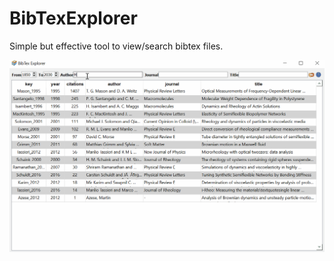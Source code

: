 # BibTexExplorer

Simple but effective tool to view/search bibtex files.

![Basic use](img/BasicUse.gif)


